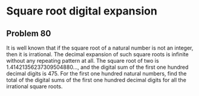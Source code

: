 #  Square root digital expansion
## Problem 80



It is well known that if the square root of a natural number is not an integer, then it is irrational. The decimal expansion of such square roots is infinite without any repeating pattern at all.
The square root of two is 1.41421356237309504880..., and the digital sum of the first one hundred decimal digits is 475.
For the first one hundred natural numbers, find the total of the digital sums of the first one hundred decimal digits for all the irrational square roots.



